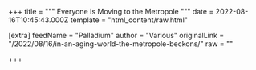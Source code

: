 
+++
title = """
Everyone Is Moving to the Metropole
"""
date = 2022-08-16T10:45:43.000Z
template = "html_content/raw.html"

[extra]
feedName = "Palladium"
author = "Various"
originalLink = "/2022/08/16/in-an-aging-world-the-metropole-beckons/"
raw = ""

+++

